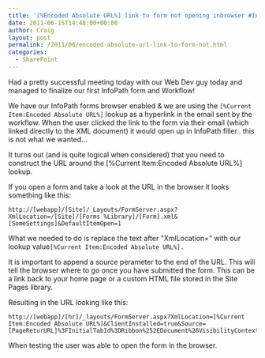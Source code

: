 ```yaml
---
title: '[%Encoded Absolute URL%] link to form not opening inbrowser #Infopath #SharePoint'
date: 2011-06-15T14:48:00+00:00
author: Craig
layout: post
permalink: /2011/06/encoded-absolute-url-link-to-form-not.html
categories:
  - SharePoint
---
```

Had a pretty successful meeting today with our Web Dev guy today and managed to finalize our first InfoPath form and Workflow!

We have our InfoPath forms browser enabled & we are using the ```[%Current Item:Encoded Absolute URL%]``` lookup as a hyperlink in the email sent by the workflow. When the user clicked the link to the form via their email (which linked directly to the XML document) it would open up in InfoPath filler.. this is not what we wanted...

<!--more-->

It turns out (and is quite logical when considered) that you need to construct the URL around the [%Current Item:Encoded Absolute URL%] lookup.

If you open a form and take a look at the URL in the browser it looks something like this:

```
http://[webapp]/[Site]/_Layouts/FormServer.aspx?XmlLocation=/[Site]/[Forms %Library]/[Form].xml&[SomeSettings]&DefaultItemOpen=1
```

What we needed to do is replace the text after "XmlLocation=" with our lookup value```[%Current Item:Encoded Absolute URL%].```

It is important to append a source perameter to the end of the URL. This will tell the browser where to go once you have submitted the form. This can be a link back to your home page or a custom HTML file stored in the Site Pages library.

Resulting in the URL looking like this:

```
http://[webapp]/[hr]/_layouts/FormServer.aspx?XmlLocation=[%Current Item:Encoded Absolute URL%]&ClientInstalled=true&Source=[PageReturURL]%3FInitialTabId%3DRibbon%252EDocument%26VisibilityContext%3DWSSTabPersistence&DefaultItemOpen=1
```

When testing the user was able to open the form in the browser.